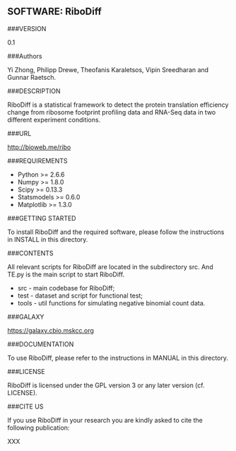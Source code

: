 SOFTWARE: RiboDiff
----------

###VERSION

0.1

###Authors

Yi Zhong, Philipp Drewe, Theofanis Karaletsos, Vipin Sreedharan and Gunnar Raetsch.

###DESCRIPTION

RiboDiff is a statistical framework to detect the protein translation 
efficiency change from ribosome footprint profiling data and RNA-Seq
data in two different experiment conditions.

###URL

http://bioweb.me/ribo

###REQUIREMENTS
* Python >= 2.6.6
* Numpy >= 1.8.0
* Scipy >= 0.13.3
* Statsmodels >= 0.6.0
* Matplotlib >= 1.3.0 

###GETTING STARTED

To install RiboDiff and the required software, please follow the
instructions in INSTALL in this directory.

###CONTENTS

All relevant scripts for RiboDiff are located in the subdirectory 
src. And TE.py is the main script to start RiboDiff.
* src   - main codebase for RiboDiff;
* test  - dataset and script for functional test;
* tools - util functions for simulating negative binomial count data.

###GALAXY

https://galaxy.cbio.mskcc.org

###DOCUMENTATION

To use RiboDiff, please refer to the instructions in MANUAL in this directory.

###LICENSE

RiboDiff is licensed under the GPL version 3 or any later version
(cf. LICENSE).

###CITE US

If you use RiboDiff in your research you are kindly asked to cite the
following publication:

XXX
